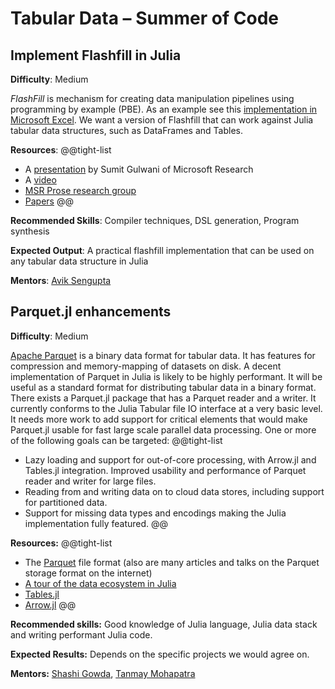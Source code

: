 
# Tabular Data – Summer of Code

## Implement Flashfill in Julia 

**Difficulty**: Medium

*FlashFill* is mechanism for creating data manipulation pipelines using programming by example (PBE). As an example see this [implementation in Microsoft Excel](https://support.microsoft.com/en-us/office/using-flash-fill-in-excel-3f9bcf1e-db93-4890-94a0-1578341f73f7). We want a version of Flashfill that can work against Julia tabular data structures, such as DataFrames and Tables. 

**Resources**:
@@tight-list
* A [presentation](https://www.microsoft.com/en-us/research/wp-content/uploads/2017/04/pldi16-tutorial.pptx) by Sumit Gulwani of Microsoft Research
* A [video](https://youtu.be/X1YXge3C8RI)
* [MSR Prose research group](https://www.microsoft.com/en-us/research/group/prose/)
* [Papers](https://www.microsoft.com/en-us/research/group/prose/#!publications)
@@

**Recommended Skills**: Compiler techniques, DSL generation, Program synthesis

**Expected Output**: A practical flashfill implementation that can be used on any tabular data structure in Julia

**Mentors**: [Avik Sengupta](https://github.com/aviks/)

## Parquet.jl enhancements

**Difficulty**: Medium

[Apache Parquet](https://parquet.apache.org/) is a binary data format for tabular data. It has features for compression and memory-mapping of datasets on disk. A decent implementation of Parquet in Julia is likely to be highly performant. It will be useful as a standard format for distributing tabular data in a binary format. There exists a Parquet.jl package that has a Parquet reader and a writer. It currently conforms to the Julia Tabular file IO interface at a very basic level. It needs more work to add support for critical elements that would make Parquet.jl usable for fast large scale parallel data processing. One or more of the following goals can be targeted:
@@tight-list
* Lazy loading and support for out-of-core processing, with Arrow.jl and Tables.jl integration. Improved usability and performance of Parquet reader and writer for large files.
* Reading from and writing data on to cloud data stores, including support for partitioned data.
* Support for missing data types and encodings making the Julia implementation fully featured.
@@

**Resources:**
@@tight-list
* The [Parquet](https://parquet.apache.org/documentation/latest/) file format (also are many articles and talks on the Parquet storage format on the internet)
* [A tour of the data ecosystem in Julia](https://quinnj.home.blog/2019/07/21/a-tour-of-the-data-ecosystem-in-julia/)
* [Tables.jl](https://github.com/JuliaData/Tables.jl)
* [Arrow.jl](https://github.com/JuliaData/Arrow.jl)
@@

**Recommended skills:** Good knowledge of Julia language, Julia data stack and writing performant Julia code.

**Expected Results:** Depends on the specific projects we would agree on.

**Mentors:** [Shashi Gowda](https://github.com/shashi), [Tanmay Mohapatra](https://github.com/tanmaykm)

<!--- Commented out for Summer 2021 since the projects were not updated.
## GPU support in JuliaDB

JuliaDB is a distributed analytical database. It uses Julia’s multi-processing for parallelism at the moment. GPU implementations of some operations may allow relational algebra with low latency. In this project, you will be required to add basic GPU support in JuliaDB.

@@tight-list
- Copy a table to GPU -- this may be as simple as converting every column into a CuArray or GPUArray
- `map`, `reduce` and `filter` operation -- apply simple functions on a large table that is on the GPU
  - Ensure that columnar storage format is made use of in the lower level code generated.
- The `groupby` and `join` operations may involve first implementing an efficient [`sortperm`](https://docs.julialang.org/en/v1/base/sort/#Base.sortperm) that utilize the GPU, or an efficient hash table on the GPU
- `groupby` kernel on GPU
- `join` kernel on GPU (stretch goal)
@@

**Mentors**: [Shashi Gowda](https://shashi.github.io), [Mike Innes](https://mikeinnes.github.io/)

## A columnar query processing and optimization backend for Query.jl

[Query.jl](https://github.com/queryverse/Query.jl) is designed to work
with multiple backends. This project would add a backend for columnar sources
that implements many of the optimizations that the database literature
on column oriented query processing has identified.

**Recommended Skills**: Very strong database design knowledge, familiarity
with the Julia data stack and excellent Julia knowledge.

**Expected Results**: A new backend for [Query.jl](https://github.com/queryverse/Query.jl)
that runs queries against columnar stores in an optimized way.

**Mentors**: [David Anthoff](https://github.com/davidanthoff)

## Tabular file IO

The Queryverse has a large number of file IO packages: [CSVFiles.jl](https://github.com/queryverse/CSVFiles.jl),
[ExcelFiles.jl](https://github.com/queryverse/ExcelFiles.jl), [FeatherFiles.jl](https://github.com/queryverse/FeatherFiles.jl),
[StatFiles.jl](https://github.com/queryverse/StatFiles.jl), [ParquetFiles](https://github.com/queryverse/ParquetFiles.jl)
and [FstFiles.jl](https://github.com/queryverse/FstFiles.jl). This project
will a) do serious performance work across all of the existing packages and
b) add write capabilities  to a number of them.

**Recommended Skills**: Experience with file formats, writing performant
julia code.

**Expected Results**: Write capabilities across the packages listed above,
competitive performance for all the packages listed above.

**Mentors**: [David Anthoff](https://github.com/davidanthoff)

-->
